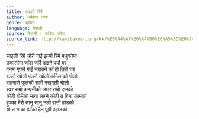 ```yaml
---
title: साइली रिमै
author: धर्मराज थापा
genre: कविता
language: नेपाली
source: नेपाली - कविता कोश
source_link: http://kavitakosh.org/kk/%E0%A4%A7%E0%A4%B0%E0%A5%8D%E0%A4%AE%E0%A4%B0%E0%A4%BE%E0%A4%9C_%E0%A4%A5%E0%A4%BE%E0%A4%AA%E0%A4%BE
---
```


साइली रिमै चौरी गाई झर्‍यो रिमै मधुवनैमा  
उकालीमा जाँदा जाँदै दाइने पर्यो बर  
वनमा एक्लै गाई चराउने काँ हो तिम्रो घर  
वल्लो खोलो पल्लो खोलो कमिलाको गोलो  
बाह्रमासे फूलको सारी मखमली चोलो  
स्वर राम्रो कम्पनीको अक्षर राम्रो दामको  
कोही बोलेको माया लाग्ने कोही त बिना कामको  
हुक्का मेरो सानु सानु नली हात्ती हाडको  
यो त भाका ह्याँको हैन पूर्वी पहाडको
